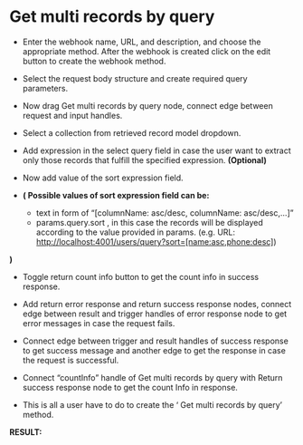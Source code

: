 ﻿# **Get multi records by query**
- Enter the webhook name, URL, and description, and choose the appropriate method. After the webhook is created click on the edit button to create the webhook method.



- Select the request body structure and create required query parameters.



- Now drag Get multi records by query node, connect edge between request and input handles.
- Select a collection from retrieved record model dropdown.
- Add expression in the select query field in case the user want to extract only those records that fulfill the specified expression. **(Optional)**



- Now add value of the sort expression field.
- **( Possible values of sort expression field can be:**
  - text in form of “[columnName: asc/desc, columnName: asc/desc,…]”
  - params.query.sort , in this case the records will be displayed according to the value provided in params. (e.g. URL: [http://localhost:4001/users/query?sort=\[name:asc,phone:desc\]](http://localhost:4001/users/query?asc=[name:ASC,phone:DESC]))

**)**



- Toggle return count info button to get the count info in success response.



- Add return error response and return success response nodes, connect edge between result and trigger handles of error response node to get error messages in case the request fails.
- Connect edge between trigger and result handles of success response to get success message and another edge to get the response in case the request is successful.
- Connect “countInfo” handle of Get multi records by query with Return success response node to get the count Info in response.



- This is all a user have to do to create the ‘ Get multi records by query’ method.

**RESULT:**


